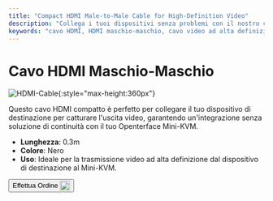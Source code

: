 ```yaml
---
title: "Compact HDMI Male-to-Male Cable for High-Definition Video"
description: "Collega i tuoi dispositivi senza problemi con il nostro cavo HDMI maschio-maschio compatto, perfetto per la trasmissione video ad alta definizione."
keywords: "cavo HDMI, HDMI maschio-maschio, cavo video ad alta definizione, HDMI compatto"
---
```


# Cavo HDMI Maschio-Maschio

![HDMI-Cable](https://assets.openterface.com/images/product/part/OP-03-CABLE30-HDMI.webp){:style="max-height:360px"}

Questo cavo HDMI compatto è perfetto per collegare il tuo dispositivo di destinazione per catturare l'uscita video, garantendo un'integrazione senza soluzione di continuità con il tuo Openterface Mini-KVM.

- **Lunghezza**: 0.3m
- **Colore**: Nero
- **Uso**: Ideale per la trasmissione video ad alta definizione dal dispositivo di destinazione al Mini-KVM.

<button class="md-button" onclick="window.location.href='https://shop.techxartisan.com/products/hdmi-male-to-male-cable'"> Effettua Ordine <img src="https://assets.openterface.com/images/trademark/txa.svg" alt="TxA Shop" style="vertical-align: middle; height: 20px;"></button>